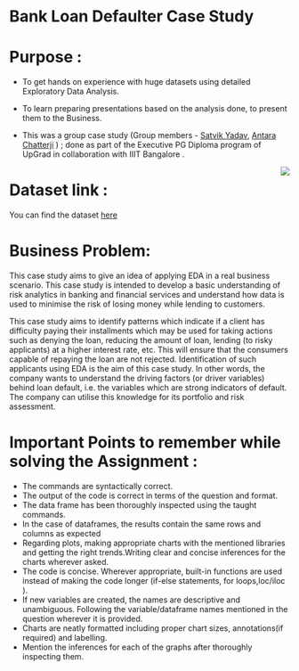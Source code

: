# Bank Loan Defaulter Case Study

# Purpose : 
- To get hands on experience with huge datasets using detailed Exploratory Data Analysis.
- To learn preparing presentations based on the analysis done, to present them to the Business.
           
- This was a group case study (Group members - <a href="https://github.com/satvikcode">Satvik Yadav</a>, <a href = "https://github.com/AntaraChat">Antara Chatterji</a> ) ; done as part of the Executive PG Diploma program of UpGrad in collaboration with IIIT Bangalore . 

<img src="https://image.shutterstock.com/image-vector/financial-crisis-vector-bank-building-260nw-1731124375.jpg"  align= "right"></img>

# Dataset link :
You can find the dataset <a href="https://www.kaggle.com/gauravduttakiit/loan-defaulter">here</a>

# Business Problem:
This case study aims to give an idea of applying EDA in a real business scenario. This case study is intended to develop a basic understanding of risk analytics in banking and financial services and understand how data is used to minimise the risk of losing money while lending to customers.

This case study aims to identify patterns which indicate if a client has difficulty paying their installments which may be used for taking actions such as denying the loan, reducing the amount of loan, lending (to risky applicants) at a higher interest rate, etc. This will ensure that the consumers capable of repaying the loan are not rejected. Identification of such applicants using EDA is the aim of this case study.
In other words, the company wants to understand the driving factors (or driver variables) behind loan default, i.e. the variables which are strong indicators of default.  The company can utilise this knowledge for its portfolio and risk assessment.


                   
# Important Points to remember while solving the Assignment :
- The commands are syntactically correct.
- The output of the code is correct in terms of the question and format.
- The data frame has been thoroughly inspected using the taught commands.
- In the case of dataframes, the results contain the same rows and columns as expected
- Regarding plots, making appropriate charts with the mentioned libraries and getting the right trends.Writing clear and concise inferences for the charts wherever asked.
- The code is concise. Wherever appropriate, built-in functions are used instead of making the code longer (if-else statements, for loops,loc/iloc ).
- If new variables are created, the names are descriptive and unambiguous. Following the variable/dataframe names mentioned in the question wherever it is provided.
- Charts are neatly formatted including proper chart sizes, annotations(if required) and labelling.
- Mention the inferences for each of the graphs after thoroughly inspecting them.


